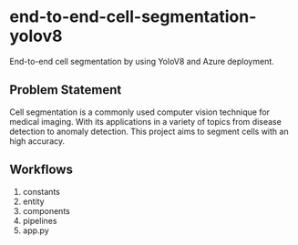 # end-to-end-cell-segmentation-yolov8

End-to-end cell segmentation by using YoloV8 and Azure deployment.

## Problem Statement

Cell segmentation is a commonly used computer vision technique for medical imaging. With its applications in a variety of topics from disease detection to anomaly detection. This project aims to segment cells with an high accuracy.

## Workflows

1. constants
2. entity
3. components
4. pipelines
5. app.py

